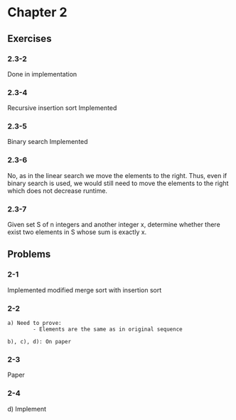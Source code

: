 # Chapter 2

## Exercises

### 2.3-2

Done in implementation

### 2.3-4

Recursive insertion sort
Implemented

### 2.3-5

Binary search
Implemented

### 2.3-6

No, as in the linear search we move the elements to the right. Thus, even if binary search is used, we would still need to move the elements to the right which does not decrease runtime.

### 2.3-7

Given set S of n integers and another integer x, determine whether there exist two elements in S whose sum is exactly x.


## Problems

### 2-1

Implemented modified merge sort with insertion sort

### 2-2

    a) Need to prove:
            - Elements are the same as in original sequence

    b), c), d): On paper


### 2-3

Paper

### 2-4

d) Implement